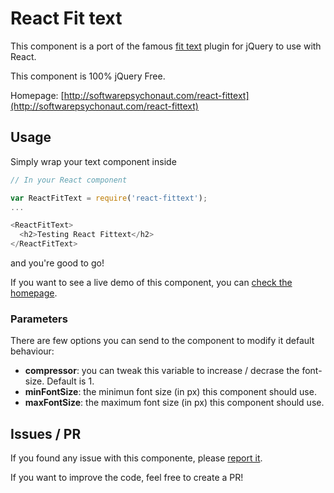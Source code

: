 # React Fit text

This component is a port of the famous [fit text](http://fittextjs.com/) plugin for jQuery to use with React.

This component is 100% jQuery Free.

Homepage: [http://softwarepsychonaut.com/react-fittext](http://softwarepsychonaut.com/react-fittext)

## Usage

Simply wrap your text component inside <ReactFitText>

```javascript
// In your React component

var ReactFitText = require('react-fittext');
...

<ReactFitText>
  <h2>Testing React Fittext</h2>
</ReactFitText>
```

and you're good to go!

If you want to see a live demo of this component, you can [check the homepage](http://softwarepsychonaut.com/react-fittext).

### Parameters
 There are few options you can send to the component to modify it default behaviour:

 * __compressor__: you can tweak this variable to increase / decrase the font-size. Default is 1.
 * __minFontSize__: the minimun font size (in px) this component should use.
 * __maxFontSize__: the maximum font size (in px) this component should use.

## Issues / PR

 If you found any issue with this componente, please [report it](https://github.com/gianu/react-fittext/issues).

 If you want to improve the code, feel free to create a PR!
